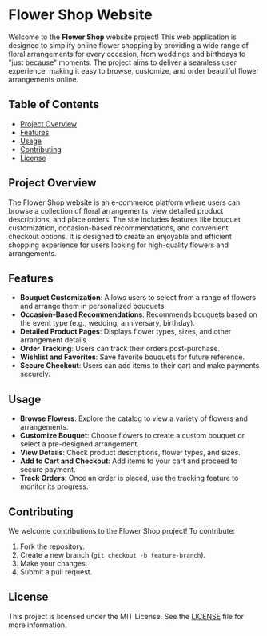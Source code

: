 # Flower Shop Website

Welcome to the **Flower Shop** website project! This web application is designed to simplify online flower shopping by providing a wide range of floral arrangements for every occasion, from weddings and birthdays to "just because" moments. The project aims to deliver a seamless user experience, making it easy to browse, customize, and order beautiful flower arrangements online.

## Table of Contents

- [Project Overview](#project-overview)
- [Features](#features)
- [Usage](#usage)
- [Contributing](#contributing)
- [License](#license)

## Project Overview

The Flower Shop website is an e-commerce platform where users can browse a collection of floral arrangements, view detailed product descriptions, and place orders. The site includes features like bouquet customization, occasion-based recommendations, and convenient checkout options. It is designed to create an enjoyable and efficient shopping experience for users looking for high-quality flowers and arrangements.

## Features

- **Bouquet Customization**: Allows users to select from a range of flowers and arrange them in personalized bouquets.
- **Occasion-Based Recommendations**: Recommends bouquets based on the event type (e.g., wedding, anniversary, birthday).
- **Detailed Product Pages**: Displays flower types, sizes, and other arrangement details.
- **Order Tracking**: Users can track their orders post-purchase.
- **Wishlist and Favorites**: Save favorite bouquets for future reference.
- **Secure Checkout**: Users can add items to their cart and make payments securely.

## Usage

- **Browse Flowers**: Explore the catalog to view a variety of flowers and arrangements.
- **Customize Bouquet**: Choose flowers to create a custom bouquet or select a pre-designed arrangement.
- **View Details**: Check product descriptions, flower types, and sizes.
- **Add to Cart and Checkout**: Add items to your cart and proceed to secure payment.
- **Track Orders**: Once an order is placed, use the tracking feature to monitor its progress.

## Contributing

We welcome contributions to the Flower Shop project! To contribute:

1. Fork the repository.
2. Create a new branch (`git checkout -b feature-branch`).
3. Make your changes.
4. Submit a pull request.

## License

This project is licensed under the MIT License. See the [LICENSE](LICENSE) file for more information.


